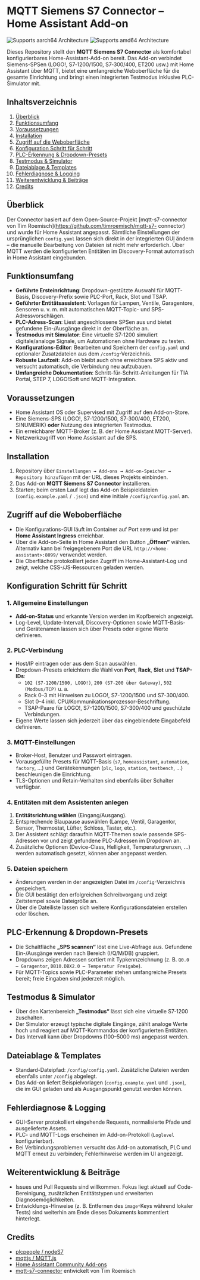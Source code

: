 # MQTT Siemens S7 Connector – Home Assistant Add-on

![Supports aarch64 Architecture][aarch64-shield]
![Supports amd64 Architecture][amd64-shield]

Dieses Repository stellt den **MQTT Siemens S7 Connector** als komfortabel konfigurierbares Home-Assistant-Add-on bereit. Das
Add-on verbindet Siemens-SPSen (LOGO!, S7‑1200/1500, S7‑300/400, ET200 usw.) mit Home Assistant über MQTT, bietet eine
umfangreiche Weboberfläche für die gesamte Einrichtung und bringt einen integrierten Testmodus inklusive PLC-Simulator mit.

## Inhaltsverzeichnis

1. [Überblick](#überblick)
2. [Funktionsumfang](#funktionsumfang)
3. [Voraussetzungen](#voraussetzungen)
4. [Installation](#installation)
5. [Zugriff auf die Weboberfläche](#zugriff-auf-die-weboberfläche)
6. [Konfiguration Schritt für Schritt](#konfiguration-schritt-für-schritt)
7. [PLC-Erkennung & Dropdown-Presets](#plc-erkennung--dropdown-presets)
8. [Testmodus & Simulator](#testmodus--simulator)
9. [Dateiablage & Templates](#dateiablage--templates)
10. [Fehlerdiagnose & Logging](#fehlerdiagnose--logging)
11. [Weiterentwicklung & Beiträge](#weiterentwicklung--beiträge)
12. [Credits](#credits)

## Überblick

Der Connector basiert auf dem Open-Source-Projekt [mqtt-s7-connector von Tim Roemisch](https://github.com/timroemisch/mqtt-s7-
connector) und wurde für Home Assistant angepasst. Sämtliche Einstellungen der ursprünglichen `config.yaml` lassen sich direkt
in der integrierten GUI ändern – die manuelle Bearbeitung von Dateien ist nicht mehr erforderlich. Über MQTT werden die
konfigurierten Entitäten im Discovery-Format automatisch in Home Assistant eingebunden.

## Funktionsumfang

- **Geführte Ersteinrichtung**: Dropdown-gestützte Auswahl für MQTT-Basis, Discovery-Prefix sowie PLC-Port, Rack, Slot und TSAP.
- **Geführter Entitätsassistent**: Vorlagen für Lampen, Ventile, Garagentore, Sensoren u. v. m. mit automatischen MQTT-Topic- und
  SPS-Adressvorschlägen.
- **PLC-Adress-Scan**: Liest angeschlossene SPSen aus und bietet gefundene Ein-/Ausgänge direkt in der Oberfläche an.
- **Testmodus mit Simulator**: Eine virtuelle S7‑1200 simuliert digitale/analoge Signale, um Automationen ohne Hardware zu testen.
- **Konfigurations-Editor**: Bearbeiten und Speichern der `config.yaml` und optionaler Zusatzdateien aus dem `/config`-Verzeichnis.
- **Robuste Laufzeit**: Add-on bleibt auch ohne erreichbare SPS aktiv und versucht automatisch, die Verbindung neu aufzubauen.
- **Umfangreiche Dokumentation**: Schritt-für-Schritt-Anleitungen für TIA Portal, STEP 7, LOGO!Soft und MQTT-Integration.

## Voraussetzungen

- Home Assistant OS oder Supervised mit Zugriff auf den Add-on-Store.
- Eine Siemens-SPS (LOGO!, S7‑1200/1500, S7‑300/400, ET200, SINUMERIK) **oder** Nutzung des integrierten Testmodus.
- Ein erreichbarer MQTT-Broker (z. B. der Home Assistant MQTT-Server).
- Netzwerkzugriff von Home Assistant auf die SPS.

## Installation

1. Repository über `Einstellungen → Add-ons → Add-on-Speicher → Repository hinzufügen` mit der URL dieses Projekts einbinden.
2. Das Add-on **MQTT Siemens S7 Connector** installieren.
3. Starten; beim ersten Lauf legt das Add-on Beispieldateien (`config.example.yaml` / `.json`) und eine initiale
   `/config/config.yaml` an.

## Zugriff auf die Weboberfläche

- Die Konfigurations-GUI läuft im Container auf Port `8099` und ist per **Home Assistant Ingress** erreichbar.
- Über die Add-on-Seite in Home Assistant den Button **„Öffnen“** wählen. Alternativ kann bei freigegebenem Port die URL
  `http://<home-assistant>:8099/` verwendet werden.
- Die Oberfläche protokolliert jeden Zugriff im Home-Assistant-Log und zeigt, welche CSS-/JS-Ressourcen geladen werden.

## Konfiguration Schritt für Schritt

### 1. Allgemeine Einstellungen

- **Add-on-Status** und erkannte Version werden im Kopfbereich angezeigt.
- Log-Level, Update-Intervall, Discovery-Optionen sowie MQTT-Basis- und Gerätenamen lassen sich über Presets oder eigene Werte
  definieren.

### 2. PLC-Verbindung

- Host/IP eintragen oder aus dem Scan auswählen.
- Dropdown-Presets erleichtern die Wahl von **Port**, **Rack**, **Slot** und **TSAP-IDs**:
  - `102 (S7-1200/1500, LOGO!)`, `200 (S7-200 über Gateway)`, `502 (Modbus/TCP)` u. a.
  - Rack 0–3 mit Hinweisen zu LOGO!, S7-1200/1500 und S7-300/400.
  - Slot 0–4 inkl. CPU/Kommunikationsprozessor-Beschriftung.
  - TSAP-Paare für LOGO!, S7-1200/1500, S7-300/400 und geschützte Verbindungen.
- Eigene Werte lassen sich jederzeit über das eingeblendete Eingabefeld definieren.

### 3. MQTT-Einstellungen

- Broker-Host, Benutzer und Passwort eintragen.
- Vorausgefüllte Presets für MQTT-Basis (`s7`, `homeassistant`, `automation`, `factory`, …) und Gerätekennungen (`plc`, `logo`,
  `station`, `testbench`, …) beschleunigen die Einrichtung.
- TLS-Optionen und Retain-Verhalten sind ebenfalls über Schalter verfügbar.

### 4. Entitäten mit dem Assistenten anlegen

1. **Entitätsrichtung wählen** (Eingang/Ausgang).
2. Entsprechende Blaupause auswählen (Lampe, Ventil, Garagentor, Sensor, Thermostat, Lüfter, Schloss, Taster, etc.).
3. Der Assistent schlägt daraufhin MQTT-Themen sowie passende SPS-Adressen vor und zeigt gefundene PLC-Adressen im Dropdown an.
4. Zusätzliche Optionen (Device-Class, Helligkeit, Temperaturgrenzen, …) werden automatisch gesetzt, können aber angepasst werden.

### 5. Dateien speichern

- Änderungen werden in der angezeigten Datei im `/config`-Verzeichnis gespeichert.
- Die GUI bestätigt den erfolgreichen Schreibvorgang und zeigt Zeitstempel sowie Dateigröße an.
- Über die Dateiliste lassen sich weitere Konfigurationsdateien erstellen oder löschen.

## PLC-Erkennung & Dropdown-Presets

- Die Schaltfläche **„SPS scannen“** löst eine Live-Abfrage aus. Gefundene Ein-/Ausgänge werden nach Bereich (I/Q/M/DB) gruppiert.
- Dropdowns zeigen Adressen sortiert mit Typkennzeichnung (z. B. `Q0.0 – Garagentor`, `DB10.DBX2.0 – Temperatur Freigabe`).
- Für MQTT-Topics sowie PLC-Parameter stehen umfangreiche Presets bereit; freie Eingaben sind jederzeit möglich.

## Testmodus & Simulator

- Über den Kartenbereich **„Testmodus“** lässt sich eine virtuelle S7‑1200 zuschalten.
- Der Simulator erzeugt typische digitale Eingänge, zählt analoge Werte hoch und reagiert auf MQTT-Kommandos der konfigurierten
  Entitäten.
- Das Intervall kann über Dropdowns (100–5000 ms) angepasst werden.

## Dateiablage & Templates

- Standard-Dateipfad: `/config/config.yaml`. Zusätzliche Dateien werden ebenfalls unter `/config` abgelegt.
- Das Add-on liefert Beispielvorlagen (`config.example.yaml` und `.json`), die im GUI geladen und als Ausgangspunkt genutzt
  werden können.

## Fehlerdiagnose & Logging

- GUI-Server protokolliert eingehende Requests, normalisierte Pfade und ausgelieferte Assets.
- PLC- und MQTT-Logs erscheinen im Add-on-Protokoll (`Loglevel` konfigurierbar).
- Bei Verbindungsproblemen versucht das Add-on automatisch, PLC und MQTT erneut zu verbinden; Fehlerhinweise werden im UI
  angezeigt.

## Weiterentwicklung & Beiträge

- Issues und Pull Requests sind willkommen. Fokus liegt aktuell auf Code-Bereinigung, zusätzlichen Entitätstypen und erweiterten
  Diagnosemöglichkeiten.
- Entwicklungs-Hinweise (z. B. Entfernen des `image`-Keys während lokaler Tests) sind weiterhin am Ende dieses Dokuments
  kommentiert hinterlegt.

## Credits

- [plcpeople / nodeS7](https://github.com/plcpeople/nodeS7)
- [mqttjs / MQTT.js](https://github.com/mqttjs/MQTT.js)
- [Home Assistant Community Add-ons](https://github.com/hassio-addons/)
- [mqtt-s7-connector](https://github.com/timroemisch/mqtt-s7-connector) entwickelt von Tim Roemisch

[aarch64-shield]: https://img.shields.io/badge/aarch64-yes-green.svg
[amd64-shield]: https://img.shields.io/badge/amd64-yes-green.svg

